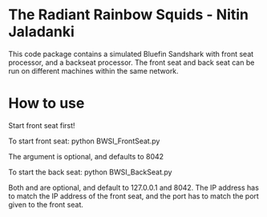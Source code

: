 # The Radiant Rainbow Squids - Nitin Jaladanki

This code package contains a simulated Bluefin Sandshark with front seat processor, and a backseat processor. The front seat and back seat can be run on different machines within the same network.

# How to use
Start front seat first!

To start front seat:
python BWSI_FrontSeat.py <port>

The <port> argument is optional, and defaults to 8042

To start the back seat:
python BWSI_BackSeat.py <ip> <port>

Both <ip> and <port> are optional, and default to 127.0.0.1 and 8042. The IP address has to match the IP address of the front seat, and the port has to match the port given to the front seat.


